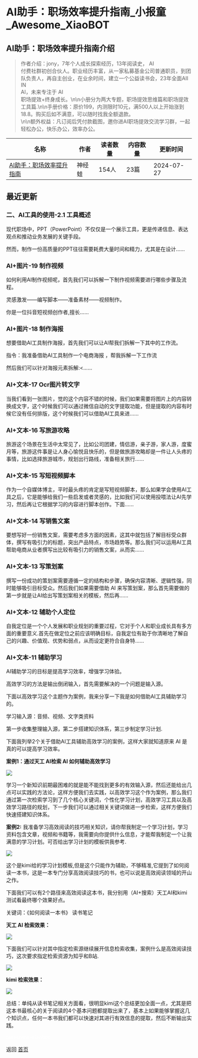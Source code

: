 # AI助手：职场效率提升指南_小报童_Awesome_XiaoBOT

## AI助手：职场效率提升指南介绍
> 作者介绍：jony，7年个人成长探索经历，13年阅读史， AI  
付费社群初创合伙人。职业经历丰富，从一家私募基金公司普通职员，到团队负责人，再自主创业，在业余时间，建立一个公益读书会，23年全面AII IN  
AI，未来专注于 AI  
职场提效+终身成长。\n\n小册分为两大专题，职场提效思维篇和职场提效工具篇.\n\n手册价格：原价199，内测限时10元，满500人以上开始涨到18.8。购买后如不满意，可以随时找我全额退款。  
\n\n额外权益：凡订阅后凭付款截图，邀你进AI职场提效交流学习群，一起轻松办公，快乐办公，效率办公。  
  


|名称|作者|读者数量|内容数量|更新时间|
|---|---|---|---|---|
|[AI助手：职场效率提升指南](https://xiaobot.net/p/ZCTX8888?refer=9c3f1c95-a052-465a-9902-f6d75080262a)|神经蛙|154人|23篇|2024-07-27|

## 最近更新
### 二、AI工具的使用-2.1 工具概述

现代职场中，PPT（PowerPoint）不仅仅是一个展示工具，更是传递信息、表达观点和推动业务发展的关键手段。

然而，制作一份高质量的PPT往往需要耗费大量时间和精力，尤其是在设计......

### AI+图片-19 制作视频

如何利用AI制作视频呢，首先我们可以拆解一下制作视频需要进行哪些步骤及流程。

灵感激发——编写脚本——准备素材——视频制作。

你是一位抖音短视频创作者,擅长......

### AI+图片-18 制作海报

想要借助AI工具制作海报，首先我们可以让AI帮我们拆解一下其中的工作流。

指令：我准备借助AI工具制作一个电商海报 ，帮我拆解一下工作流

然后我们可以针对海报元素拆解:<......

### AI+文本-17 Ocr图片转文字

当我们看到一张图片，觉的这个内容不错的时候，我们如果需要将图片上的内容转换成文字，这个时候我们可以通过微信自动的文字提取功能，但是提取的内容有时候它没有任何排版，这个时候我们可以借助AI工具来进......

### AI+文本-16 写旅游攻略

旅游这个场景在生活中太常见了，比如公司团建，情侣游，亲子游，家人游，度蜜月等，旅游这件事是让人身心愉悦且快乐的，但是做旅游攻略却是一件让人头疼的事情，比如选择旅游城市，规划出行路线，准备相关旅行......

### AI+文本-15 写短视频脚本

作为一个自媒体博主，平时最头疼的肯定是写短视频脚本，那么如果学会使用AI工具之后，它是能够给我们一些启发或者灵感的，比如我们可以使用投喂法让AI先学习，然后再让它根据学习的内容进行脚本创作。下面......

### AI+文本-14 写销售文案

要想写好一份销售文案，需要考虑多方面的因素，这其中就包括了解目标受众群体，撰写有吸引力的标题，突出产品特点，市场趋势等。那么我们可以运用AI工具帮助电商从业者撰写出比较有吸引力的销售文案，从而实......

### AI+文本-13 写策划案

撰写一份成功的策划案需要遵循一定的结构和步骤，确保内容清晰、逻辑性强，同时能够吸引目标受众。然后我们如果需要借助 AI
来写策划案，那么首先需要做的第一步就是让AI给出写策划案相关的模板，然后再......

### AI+文本-12 辅助个人定位

自我定位是一个个人发展和职业规划的重要过程，它对于个人和职业成长具有多方面的重要意义.首先在做定位之前应该明确目标，自我定位有助于你清晰地了解自己的兴趣、价值观、优势和弱点，从而设定更符合自身特......

### AI+文本-11 辅助学习

AI辅助学习的目标是提高学习效率，增强学习体验。

高效学习的方法是输出倒闭输入，首先需要解决的一个问题是输入源。

下面以高效学习这个主题作为案例，我来分享一下我是如何借助AI工具辅助学习的。

学习输入源：音频、视频、文字类资料

第一步收集整理输入源，第二步搭建知识体系，第三步制定学习计划.

下面我列举2个关于借助AI工具辅助高效学习的案例，这样大家就知道原来 AI 是真的可以提高学习效率。

**案例1：通过天工 AI检索 AI 如何辅助高效学习**

![](https://static.xiaobot.net/file/2024-02-04/289670/1ada462991f7e01e380e8e73a731bfa8.png)

学习一个新知识前期最困难的就是能不能找到更多的有效输入源，然后还能给出几点可以实践的方法论，这样方便我们去实践，以高效学习这个作为案例，那么我们通过第一次检索学习到了几个核心关键词，个性化学习计划，高效学习工具以及高效学习路径的规划，下一步我们可以通过相关关键词做进一步检索，这样方便我们快速搭建知识体系。

**案例2:**
我准备学习高效阅读的技巧相关知识，请你帮我制定一个学习计划，学习资料包含文章，视频和书籍等，我需要向你提供什么信息，才能帮我制定一个让我满意的学习计划。可否给出学习计划的模板供我参考.

![](https://static.xiaobot.net/file/2024-02-04/289670/4175524ec11c326e58279f062d5b1f1d.png)

这个是kimi给的学习计划模板,但是这个只能作为辅助，不够精准,它提到了如何阅读一本书，这是一本专门分享高效阅读技巧的书，也可以说是高效阅读领域的开山之作。

下面我们可以有2个路径来高效阅读这本书，我分别用（AI+搜索）天工AI和kimi 测试看最终哪个效果好点。

关键词：《如何阅读一本书》 读书笔记

**天工 AI 检索效果：**

![](https://static.xiaobot.net/file/2024-02-04/289670/8dd1c351e02df349c20ae948ce4e65da.png)

下面我们可以针对其中指定检索源继续展开信息检索收集，案例什么是高效阅读技巧，这次要求指定检索资源为知乎和B站.

![](https://static.xiaobot.net/file/2024-02-04/289670/5da59e97a2577f91e71f24d3e613f9c4.png)

**kimi 检索效果：**

![](https://static.xiaobot.net/file/2024-02-04/289670/aa88a4f5640d02dfe226496ff153401b.png)

总结：单纯从读书笔记相关方面看，很明显kimi这个总结更加全面一点，尤其是把这本书最核心的关于阅读的4个基本问题都提取出来了，基本上如果能够掌握这几个知识点，任何一本书我们都可以快速对其进行有效信息的提取，然后不断输出实践。


<a href="https://github.com/Reno9527/awesome-xiaobot" style="color: white; text-decoration: none;">awesome-xiaobot</a>

返回 [首页](../README.md)
